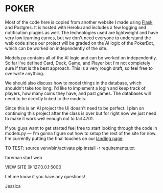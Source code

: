 POKER
=====

Most of the code here is copied from another website I made using <a href="http://flask.pocoo.org/docs/0.10/tutorial/">Flask</a> and Postgres. It is hosted with Heroku and includes a few logging and notification plugins as well. The technologies used are lightweight and have very low learning curves, but we don't need everyone to understand the web code since our project will be graded on the AI logic of the PokerBot, which can be worked on independently of the site. 

Models.py contains all of the AI logic and can be worked on independently. So far I've defined Card, Deck, Game, and Player but I'm not completely sure if that is the best approach. This is a very rough draft, so feel free to overwrite anything.

We should also discuss how to model things in the database, which shouldn't take too long. I'd like to implement a login and keep track of players, how many coins they have, and past games. The databases will need to be directly linked to the models.

Since this is an AI project the UI doesn't need to be perfect. I plan on continuing this project after the class is over but for right now we just need to make it work well enough not to fail 4701.

If you guys want to get started feel free to start looking through the code in models.py — I'm gonna figure out how to setup the rest of the site for now. I'm currently putting the final touches on our <a href="http://pokerbot.co">landing page</a>.

TO TEST:
source venv/bin/activate
pip install -r requirements.txt 

foreman start web

VIEW SITE @ 127.0.0.1:5000


Let me know if you have any questions!

Jessica
